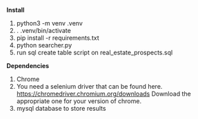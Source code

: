**Install**

1. python3 -m venv .venv
2. . .venv/bin/activate
3. pip install -r requirements.txt
4. python searcher.py
5. run sql create table script on real_estate_prospects.sql

**Dependencies**

1. Chrome
2. You need a selenium driver that can be found here.
https://chromedriver.chromium.org/downloads
Download the appropriate one for your version of chrome.
3. mysql database to store results